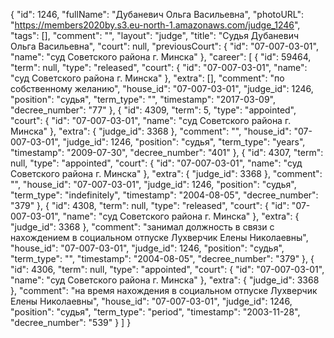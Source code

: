 {
    "id": 1246,
    "fullName": "Дубаневич Ольга Васильевна",
    "photoURL": "https://members2020by.s3.eu-north-1.amazonaws.com/judge_1246",
    "tags": [],
    "comment": "",
    "layout": "judge",
    "title": "Судья Дубаневич Ольга Васильевна",
    "court": null,
    "previousCourt": {
        "id": "07-007-03-01",
        "name": "суд Советского района г. Минска"
    },
    "career": [
        {
            "id": 59464,
            "term": null,
            "type": "released",
            "court": {
                "id": "07-007-03-01",
                "name": "суд Советского района г. Минска"
            },
            "extra": [],
            "comment": "по собственному желанию",
            "house_id": "07-007-03-01",
            "judge_id": 1246,
            "position": "судья",
            "term_type": "",
            "timestamp": "2017-03-09",
            "decree_number": "77"
        },
        {
            "id": 4309,
            "term": 5,
            "type": "appointed",
            "court": {
                "id": "07-007-03-01",
                "name": "суд Советского района г. Минска"
            },
            "extra": {
                "judge_id": 3368
            },
            "comment": "",
            "house_id": "07-007-03-01",
            "judge_id": 1246,
            "position": "судья",
            "term_type": "years",
            "timestamp": "2009-07-30",
            "decree_number": "401"
        },
        {
            "id": 4307,
            "term": null,
            "type": "appointed",
            "court": {
                "id": "07-007-03-01",
                "name": "суд Советского района г. Минска"
            },
            "extra": {
                "judge_id": 3368
            },
            "comment": "",
            "house_id": "07-007-03-01",
            "judge_id": 1246,
            "position": "судья",
            "term_type": "indefinitely",
            "timestamp": "2004-08-05",
            "decree_number": "379"
        },
        {
            "id": 4308,
            "term": null,
            "type": "released",
            "court": {
                "id": "07-007-03-01",
                "name": "суд Советского района г. Минска"
            },
            "extra": {
                "judge_id": 3368
            },
            "comment": "занимал должность в связи с нахождением в социальном отпуске Лухверчик Елены Николаевны",
            "house_id": "07-007-03-01",
            "judge_id": 1246,
            "position": "судья",
            "term_type": "",
            "timestamp": "2004-08-05",
            "decree_number": "379"
        },
        {
            "id": 4306,
            "term": null,
            "type": "appointed",
            "court": {
                "id": "07-007-03-01",
                "name": "суд Советского района г. Минска"
            },
            "extra": {
                "judge_id": 3368
            },
            "comment": "на время нахождения в социальном отпуске Лухверчик Елены Николаевны",
            "house_id": "07-007-03-01",
            "judge_id": 1246,
            "position": "судья",
            "term_type": "period",
            "timestamp": "2003-11-28",
            "decree_number": "539"
        }
    ]
}
